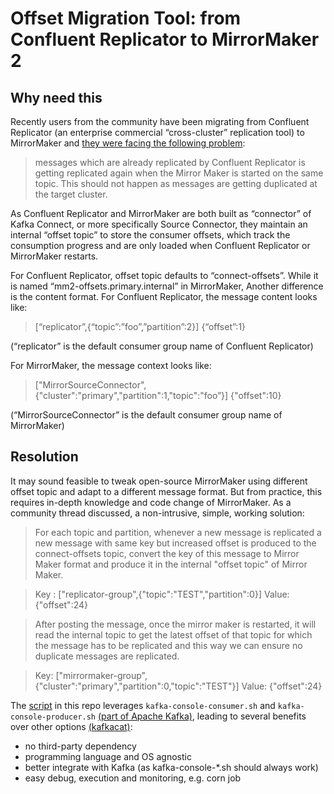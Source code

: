 Offset Migration Tool: from Confluent Replicator to MirrorMaker 2
============

Why need this
-----------------
Recently users from the community have been migrating from Confluent Replicator (an enterprise commercial “cross-cluster” replication tool) to MirrorMaker and [they were facing the following problem](https://lists.apache.org/thread.html/r928922036031df0db11a873ac076dae071a57a7f638bcb5911d34580%40%3Cusers.kafka.apache.org%3E):

> messages which are already replicated by Confluent Replicator is getting replicated again when the Mirror Maker is started on the same topic. This should not happen as messages are getting duplicated at the target cluster.

As Confluent Replicator and MirrorMaker are both built as “connector” of Kafka Connect, or more specifically Source Connector, they maintain an internal “offset topic” to store the consumer offsets, which track the consumption progress and are only loaded when Confluent Replicator or MirrorMaker restarts.

For Confluent Replicator, offset topic defaults to “connect-offsets”. While it is named “mm2-offsets.primary.internal” in MirrorMaker,
Another difference is the content format. For Confluent Replicator, the message content looks like:

> [“replicator”,{“topic”:”foo”,”partition”:2}] {“offset”:1}

(“replicator” is the default consumer group name of Confluent Replicator)

For MirrorMaker, the message context looks like:

> ["MirrorSourceConnector",{"cluster":"primary","partition":1,"topic":"foo”}] {"offset":10}

(“MirrorSourceConnector” is the default consumer group name of MirrorMaker)

Resolution
-----------------

It may sound feasible to tweak open-source MirrorMaker using different offset topic and adapt to a different message format. But from practice, this requires in-depth knowledge and code change of MirrorMaker.
As a community thread discussed, a non-intrusive, simple, working solution:

> For each topic and partition, whenever a new message is replicated a new message with same key but increased offset is produced to the connect-offsets topic, convert the key of this message to Mirror Maker format and produce it in the internal "offset topic" of Mirror Maker.

> Key : ["replicator-group",{"topic":"TEST","partition":0}] 
> Value: {"offset":24}

> After posting the message, once the mirror maker is restarted, it will read the internal topic to get the latest offset of that topic for which the message has to be replicated and this way we can ensure no duplicate messages are replicated.

> Key: ["mirrormaker-group",{"cluster":"primary","partition":0,"topic":"TEST"}]
> Value: {"offset":24}

The [script](https://github.com/ning2008wisc/mm2-migration/blob/master/confluent_replicator_to_mirror_maker.sh) in this repo leverages `kafka-console-consumer.sh` and `kafka-console-producer.sh` [(part of Apache Kafka)](https://github.com/apache/kafka/tree/trunk/bin), leading to several benefits over other options [(kafkacat)](https://github.com/edenhill/kafkacat):

- no third-party dependency
- programming language and OS agnostic
- better integrate with Kafka (as kafka-console-*.sh should always work)
- easy debug, execution and monitoring, e.g. corn job

